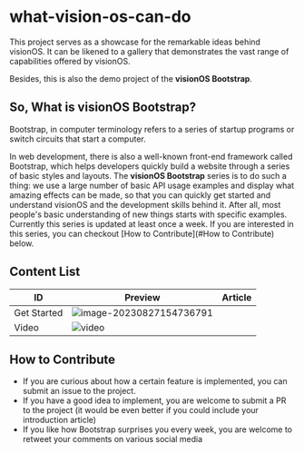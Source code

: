 # what-vision-os-can-do

This project serves as a showcase for the remarkable ideas behind visionOS. It can be likened to a gallery that demonstrates the vast range of capabilities offered by visionOS.

Besides, this is also the demo project of the **visionOS Bootstrap**.

## So, What is visionOS Bootstrap?

Bootstrap, in computer terminology refers to a series of startup programs or switch circuits that start a computer. 

In web development, there is also a well-known front-end framework called Bootstrap, which helps developers quickly build a website through a series of basic styles and layouts.
The **visionOS Bootstrap** series is to do such a thing: we use a large number of basic API usage examples and display what amazing effects can be made, so that you can quickly get started and understand visionOS and the development skills behind it.
After all, most people's basic understanding of new things starts with specific examples.
Currently this series is updated at least once a week. If you are interested in this series, you can checkout [How to Contribute](#How to Contribute) below.

## Content List

| ID          | Preview                                                      | Article |
| ----------- | ------------------------------------------------------------ | ------- |
| Get Started | ![image-20230827154736791](./DocAssets/image-20230827154736791.png) |         |
| Video       | ![video](./DocAssets/video.gif)                              |         |



## How to Contribute

- If you are curious about how a certain feature is implemented, you can submit an issue to the project. 
- If you have a good idea to implement, you are welcome to submit a PR to the project (it would be even better if you could include your introduction article)
- If you like how Bootstrap surprises you every week, you are welcome to retweet your comments on various social media